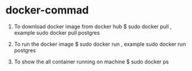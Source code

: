 # docker-commad

1.  To download docker image from docker hub
    $ sudo docker pull <image name>, example sudo docker pull postgres

2.  To run the docker image 
    $ sudo docker run <image run>, example sudo docker run postgres

3.  To show the all container running on machine
    $ sudo docker ps

